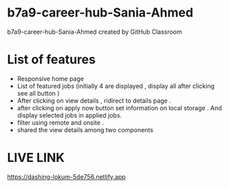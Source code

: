 # b7a9-career-hub-Sania-Ahmed
b7a9-career-hub-Sania-Ahmed created by GitHub Classroom
# List of features 
* Responsive home page
* List of featured jobs (initially 4 are displayed , display all after clicking see all button  )
* After clicking on view details , ridirect to details page .
* after clicking on apply now button set information on local storage . And display selected jobs in applied jobs.
* filter using remote and onsite . 
* shared the view details among two components 

# LIVE LINK 

https://dashing-lokum-5de756.netlify.app 

